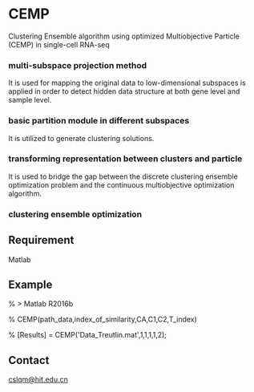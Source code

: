 # CEMP
Clustering Ensemble algorithm using optimized Multiobjective Particle (CEMP) in single-cell RNA-seq

### multi-subspace projection method 
It is used for mapping the original data to low-dimensional subspaces is applied in order to detect hidden data structure at both gene level and sample level. 
### basic partition module in different subspaces
It is utilized to generate clustering solutions. 
### transforming representation between clusters and particle
It is used to bridge the gap between the discrete clustering ensemble optimization problem and the continuous multiobjective optimization algorithm. 
### clustering ensemble optimization

## Requirement
Matlab

## Example
% > Matlab R2016b

% CEMP(path_data,index_of_similarity,CA,C1,C2,T_index)

% [Results] = CEMP('Data_Treutlin.mat',1,1,1,1,2);

## Contact
cslqm@hit.edu.cn


